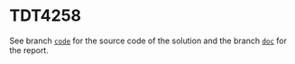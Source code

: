 # TDT4258
See branch [`code`](https://github.com/einhov/tdt4258/tree/code) for the source code of the solution and the branch [`doc`](https://github.com/einhov/tdt4258/tree/doc) for the report.
